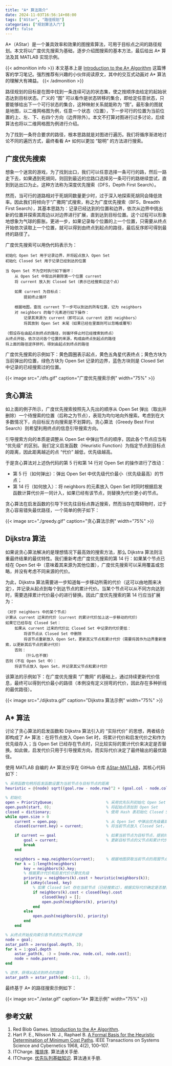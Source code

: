 ```yaml
---
title: "A* 算法简介"
date: 2024-11-03T16:56:14+08:00
tags: ["AStar", "路径规划"]
categories: ["规划算法入门"]
draft: false
---
```


A*（AStar）是一个兼具效率和效果的图搜索算法，可用于目标点之间的路径规划。本文将以广度优先搜索为基础，逐步介绍图搜索的基本方法，最后给出 A* 算法及其 MATLAB 实现示例。

<!--more-->

{{< admonition info >}}
本文基本上是 [Introduction to the A* Algorithm](https://www.redblobgames.com/pathfinding/a-star/introduction.html) 这篇博客的学习笔记。强烈推荐有兴趣的小伙伴阅读原文，其中的交互式动画对 A* 算法的理解大有裨益。
{{< /admonition >}}


路径规划的目标是在图中找到一条连续可达的状态集，使之按顺序由给定的起始状态达到目标状态。广义的 “图” 可以看作是状态转移的集合，即给定任意状态，只要能够给出下一个可行状态的集合，这种映射关系就能称为 “图”。最形象的图就是地图，以二维网格图为例，任意一个状态（位置），下一步可行的位置为当前位置的上、左、下、右四个方向（边界除外）。本文不打算对图进行过多讨论，后续算法也将以二维网格图为例进行介绍。

为了找到一条符合要求的路径，根本思路就是对图进行遍历。我们将循序渐进地讨论不同的遍历方式，最终看看 A* 如何以更加 “聪明” 的方法进行搜索。

## 广度优先搜索

想象一个迷宫的游戏，为了找到出口，我们可以任意选择一条可行的路，然后一路走下去，如果遇到死胡同，则回到最近的岔路口选择另一条可行的路继续尝试，直到到达出口为止。这种方法称为深度优先搜索（DFS，Depth First Search）。

然而，当可行的道路相对于死胡同数量更少时，过于深入地探索死胡同会降低效率。因此我们将倾向于“广撒网”式搜索，称之为广度优先搜索（BFS，Breadth First Search），其基本思路为：记录已经达到的位置和边界，依次从边界中挑出新的位置并探索其周边以对边界进行扩展，直到达到目标位置。这个过程可以形象地想象为气球的膨胀。更进一步，如果记录每个位置的上一个位置，只需要从终点开始依次读取上一个位置，就可以得到由终点到起点的路径，最后反序即可得到最终的路径了。

广度优先搜索可以用伪代码表示为：

```伪代码
初始化 Open Set 用于记录边界，并将起点放入 Open Set
初始化 Closed Set 用于记录已经到达的位置

当 Open Set 不为空时执行如下循环：
    从 Open Set 中取出并删除第一个位置 current
    将 current 放入到 Closed Set（表示已经搜索过这个点）

    如果 current 为目标点：
        提前终止循环

    根据地图，查找 current 下一步可以到达的所有位置，记为 neighbors
    对 neighbors 的每个元素进行如下操作：
        记录其来源为 current（即可以从 current 达到 neighbors）
        将其放到 Open Set 末尾（如果已经在里面则可以忽略或覆写）

（假设存在由起点到终点的路径，则循环停止时已经搜索到终点）
从终点开始，依次访问各个位置的来源，构成由终点到起点的路径
将上面的路径逆序排列，得到由起点到终点的路径
```

广度优先搜索的示例如下：黄色圆圈表示起点，黄色五角星代表终点；黄色方块为当前弹出的位置，绿色方块为 Open Set 记录的边界，蓝色方块则是 Closed Set 中记录的已经搜索过的位置。

{{< image src="./dfs.gif" caption="广度优先搜索示例" width="75%" >}}

## 贪心算法

如上面的例子所示，广度优先搜索按照先入先出的顺序从 Open Set 弹出（取出并删除）一个待搜索的位置（后称之为节点），表现为均匀地向外搜索。考虑到在大多数情况下，向目标反方向搜索是不划算的。贪心算法（Greedy Best First Search）则希望利用终点的信息引导搜索方向。

引导搜索方向的本质是调整从 Open Set 中弹出节点的顺序，因此各个节点应当有 “优先级” 的区别。我们定义启发函数（Heuristic Function）为指定节点到目标点的距离，因此距离越近的点 “代价” 越低，优先级越高。

于是贪心算法对上述伪代码的第 5 行和第 14 行对 Open Set 的操作进行了改动：

- 第 5 行（如何弹出）：弹出 Open Set 中优先级代价最小（优先级最高）的节点；
- 第 14 行（如何放入）：将 neighbors 的元素放入 Open Set 时同时根据启发函数计算代价并一同计入，如果已经有该节点，则替换为代价更小的节点。

贪心算法在启发函数的引导下优先往目标点靠近搜索，然而当存在障碍物时，过于贪心容易错失最优路径，一个简单的例子如下：

{{< image src="./greedy.gif" caption="贪心算法示例" width="75%" >}}

## Dijkstra 算法

如果说贪心算法解决的是理想情况下最高效的搜索方法，那么 Dijkstra 算法则注重最终结果的最优特性。我们重新考虑广度优先搜索的第 14 行：如果某个节点已经在 Open Set 中（意味着其来源为其他位置），广度优先搜索可以采用覆盖或忽略，并没有考虑不同来源的代价。

为此，Dijkstra 算法需要进一步知道每一步移动所需的代价（这可以由地图来决定），并记录从起点到每个到达节点的累计代价。当某个节点可以从不同方向达到时，需要选择累计代价最小的进行替换。因此广度优先搜索的第 14 行应当扩展为：

```伪代码
（对于 neighbors 中的某个节点）
计算从 current 过来的代价（current 的累计代价加上这一步移动的代价）
如果它已经存在 Closed Set：
    如果从 current 过来的代价比 Closed Set 中记录的代价更低：
        将该节点从 Closed Set 中删除
        将该节点重新放入 Open Set，更新其父节点和累计代价（需要将其作为边界重新搜索，以更新其后节点的累计代价）
    否则：
        （什么也不做）
否则（不在 Open Set 中）：
    将该节点放入 Open Set，并记录其父节点和累计代价
```

该算法的示例如下：在广度优先搜索 “广撒网” 的基础上，通过持续更新代价信息，最终可以得到代价最小的路径（本例没有定义拐弯的代价，因此存在多种折线的最优路径）。

{{< image src="./dijkstra.gif" caption="Dijkstra 算法示例" width="75%" >}}

## A* 算法

讨论了贪心算法的启发函数和 Dijkstra 算法引入的 “实际代价” 的思想，两者结合即构成了 A* 算法：在将节点放入 Open Set 时，将累计代价和启发代价之和作为优先级存入；当 Open Set 已经存在节点时，只比较实际的累计代价来决定是否替换。如此做，启发代价只用于引导搜索方向，而实际代价决定了最终输出的最优路径。

使用 MATLAB 自编的 A* 算法分享在 GitHub 仓库 [AStar-MATLAB](https://github.com/iChunyu/AStar-MATLAB)，其核心代码如下：

```MATLAB
% 采用函数句柄将启发函数设置为当前节点与目标节点的距离
heuristic = @(node) sqrt((goal.row - node.row)^2 + (goal.col - node.col)^2);

% 初始化
open = PriorityQueue;                       % 采用优先队列初始化 Open Set
open.push(start, 0);                        % 将起始点添加到 Open Set
closed = dictionary;                        % 使用 Hash 表初始化 Closed Set
while open.size > 0
    current = open.pop;                     % 从 Open Set 中弹出优先级最高（代价最低）的节点
    closed(current.key) = current;          % 将当前节点放入 Closed Set，表示已经搜索过

    if current == goal                      % 如果当前节点为目标节点，提前终止循环
        goal = current;                     % 更新目标节点的父节点和累计代价信息
        break
    end

    neighbors = map.neighbors(current);     % 根据地图获取当前节点的周围节点（同时计算了累计代价）
    for k = 1:length(neighbors)
        key = neighbors(k).key;
        % 根据累计代价和启发代价计算优先级
        priority = neighbors(k).cost + heuristic(neighbors(k));
        if isKey(closed, key)
            % 如果 Closed Set 存在当前节点（已经搜索过），根据实际代价确定是否替换
            if neighbors(k).cost < closed(key).cost
                closed(key) = [];
                open.push(neighbors(k), priority)
            end
        else
            open.push(neighbors(k), priority)
        end
    end

% 从终点开始反向索引各节点的父节点并记录
node = goal;
astar_path = zeros(goal.depth, 3);
for k = 1:goal.depth
    astar_path(k, :) = [node.row, node.col, node.cost];
    node = node.parent;
end

% 逆序，获得从起点到终点的路径
astar_path = astar_path(end:-1:1, :);
```

最终基于 A* 的路径搜索示例如下：

{{< image src="./astar.gif" caption="A* 算法示例" width="75%" >}}


## 参考文献

1. Red Blob Games. [Introduction to the A* Algorithm](https://www.redblobgames.com/pathfinding/a-star/introduction.html).
2. Hart P. E., Nilsson N. J., Raphael B. [A Formal Basis for the Heuristic Determination of Minimum Cost Paths](https://ieeexplore.ieee.org/abstract/document/4082128). IEEE Transactions on Systems Science and Cybernetics 1968, 4(2), 100–107.
3. ITCharge. [堆排序](https://algo.itcharge.cn/01.Array/02.Array-Sort/07.Array-Heap-Sort/). 算法通关手册.
4. ITCharge. [优先队列基础知识](https://algo.itcharge.cn/04.Queue/02.Priority-Queue/01.Priority-Queue/). 算法通关手册.

